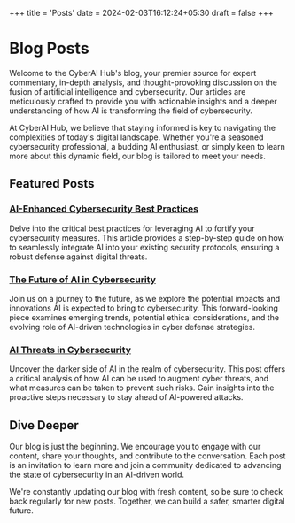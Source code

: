 +++
title = 'Posts'
date = 2024-02-03T16:12:24+05:30
draft = false
+++

# Blog Posts

Welcome to the CyberAI Hub's blog, your premier source for expert commentary, in-depth analysis, and thought-provoking discussion on the fusion of artificial intelligence and cybersecurity. Our articles are meticulously crafted to provide you with actionable insights and a deeper understanding of how AI is transforming the field of cybersecurity.

At CyberAI Hub, we believe that staying informed is key to navigating the complexities of today's digital landscape. Whether you're a seasoned cybersecurity professional, a budding AI enthusiast, or simply keen to learn more about this dynamic field, our blog is tailored to meet your needs.

## Featured Posts

### [AI-Enhanced Cybersecurity Best Practices](/first/posts/one/)

Delve into the critical best practices for leveraging AI to fortify your cybersecurity measures. This article provides a step-by-step guide on how to seamlessly integrate AI into your existing security protocols, ensuring a robust defense against digital threats.

### [The Future of AI in Cybersecurity](/first/posts/two/)

Join us on a journey to the future, as we explore the potential impacts and innovations AI is expected to bring to cybersecurity. This forward-looking piece examines emerging trends, potential ethical considerations, and the evolving role of AI-driven technologies in cyber defense strategies.

### [AI Threats in Cybersecurity](/first/posts/three/)

Uncover the darker side of AI in the realm of cybersecurity. This post offers a critical analysis of how AI can be used to augment cyber threats, and what measures can be taken to prevent such risks. Gain insights into the proactive steps necessary to stay ahead of AI-powered attacks.

## Dive Deeper

Our blog is just the beginning. We encourage you to engage with our content, share your thoughts, and contribute to the conversation. Each post is an invitation to learn more and join a community dedicated to advancing the state of cybersecurity in an AI-driven world.

We're constantly updating our blog with fresh content, so be sure to check back regularly for new posts. Together, we can build a safer, smarter digital future.
